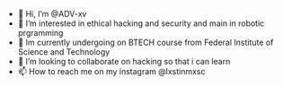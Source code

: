 - 👋 Hi, I’m @ADV-xv
- 👀 I’m interested in ethical hacking and security and main in robotic prgramming
- 🌱 Im currently undergoing on BTECH course from Federal Institute of Science and Technology
- 💞️ I’m looking to collaborate on hacking so that i can learn
- 📫 How to reach me on my instagram @lxstinmxsc

<!---
ADV-xv/ADV-xv is a ✨ special ✨ repository because its `README.md` (this file) appears on your GitHub profile.
You can click the Preview link to take a look at your changes.
--->
